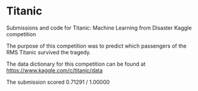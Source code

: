 # Titanic
Submissions and code for Titanic: Machine Learning from Disaster Kaggle competition


 The purpose of this competition was to predict which passengers of the RMS Titanic survived the tragedy.

 The data dictionary for this competition can be found at https://www.kaggle.com/c/titanic/data

 The submission scored 0.71291 / 1.00000
